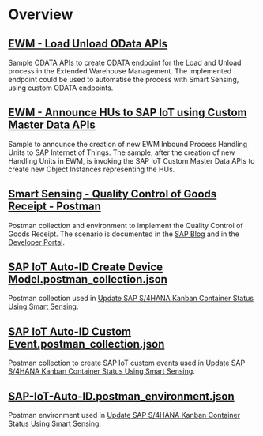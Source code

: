 # Overview

## [EWM - Load Unload OData APIs](EWM%20-%20Load%20Unload%20OData%20APIs)
Sample ODATA APIs to create ODATA endpoint for the Load and Unload process in the Extended Warehouse Management. The implemented endpoint could be used to automatise the process with Smart Sensing, using custom ODATA endpoints.

## [EWM - Announce HUs to SAP IoT using Custom Master Data APIs](EWM%20-%20Push%20HUs%20to%20CMD)
Sample to announce the creation of new EWM Inbound Process Handling Units to SAP Internet of Things. The sample, after the creation of new Handling Units in EWM, is invoking the SAP IoT Custom Master Data APIs to create new Object Instances representing the HUs.

## [Smart Sensing - Quality Control of Goods Receipt - Postman](https://github.com/SAP-samples/sap-iot-samples/tree/main/iot-autoid-services-samples/Smart%20Sensing%20-%20Quality%20Control%20of%20Goods%20Receipt%20-%20Postman)
Postman collection and environment to implement the Quality Control of Goods Receipt. The scenario is documented in the [SAP Blog](https://blogs.sap.com/2021/10/18/implement-sap-s-4hana-quality-control-of-goods-receipt-with-sap-internet-of-things-smart-sensing/) and in the [Developer Portal](https://developers.sap.com/group.iot-smart-sensing-quality.html).

## [SAP IoT Auto-ID Create Device Model.postman_collection.json](SAP%20IoT%20Auto-ID%20Create%20Device%20Model.postman_collection.json)
Postman collection used in [Update SAP S/4HANA Kanban Container Status Using Smart Sensing](https://developers.sap.com/group.iot-kanban-smart-sensing.html).

## [SAP IoT Auto-ID Custom Event.postman_collection.json](SAP%20IoT%20Auto-ID%20Custom%20Event.postman_collection.json)
Postman collection to create SAP IoT custom events used in [Update SAP S/4HANA Kanban Container Status Using Smart Sensing](https://developers.sap.com/group.iot-kanban-smart-sensing.html).

## [SAP-IoT-Auto-ID.postman_environment.json](SAP-IoT-Auto-ID.postman_environment.json)
Postman environment used in [Update SAP S/4HANA Kanban Container Status Using Smart Sensing](https://developers.sap.com/group.iot-kanban-smart-sensing.html).
